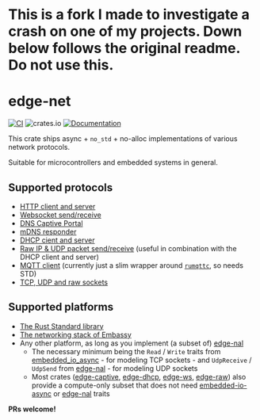 # This is a fork I made to investigate a crash on one of my projects. Down below follows the original readme. Do not use this.


# edge-net

[![CI](https://github.com/ivmarkov/edge-net/actions/workflows/ci.yml/badge.svg)](https://github.com/ivmarkov/edge-net/actions/workflows/ci.yml)
![crates.io](https://img.shields.io/crates/v/edge-net.svg)
[![Documentation](https://docs.rs/edge-net/badge.svg)](https://docs.rs/edge-net)

This crate ships async + `no_std` + no-alloc implementations of various network protocols.

Suitable for microcontrollers and embedded systems in general.

## Supported protocols

* [HTTP client and server](edge-http)
* [Websocket send/receive](edge-ws)
* [DNS Captive Portal](edge-captive)
* [mDNS responder](edge-mdns)
* [DHCP cient and server](edge-dhcp)
* [Raw IP & UDP packet send/receive](edge-raw) (useful in combination with the DHCP client and server)
* [MQTT client](edge-mqtt) (currently just a slim wrapper around [`rumqttc`](https://github.com/bytebeamio/rumqtt/tree/main/rumqttc), so needs STD)
* [TCP, UDP and raw sockets](edge-nal)

## Supported platforms

* [The Rust Standard library](edge-nal-std)
* [The networking stack of Embassy](edge-nal-embassy)
* Any other platform, as long as you implement (a subset of) [edge-nal](edge-nal)
  * The necessary minimum being the `Read` / `Write` traits from [embedded_io_async](https://crates.io/crates/embedded-io-async/0.5.0) - for modeling TCP sockets - and `UdpReceive` / `UdpSend` from [edge-nal](edge-nal) - for modeling UDP sockets
  * Most crates ([edge-captive](edge-captive), [edge-dhcp](edge-dhcp), [edge-ws](edge-ws), [edge-raw](edge-raw)) also provide a compute-only subset that does not need [embedded-io-async](https://crates.io/crates/embedded-io-async/0.5.0) or [edge-nal](edge-nal) traits

**PRs welcome!**
